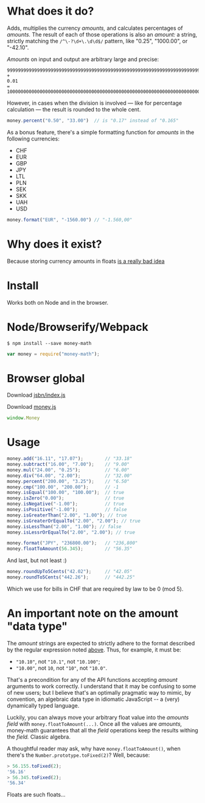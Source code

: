 # What does it do?

Adds, multiplies the currency _amounts,_ and calculates percentages of _amounts._ The result of
each of those operations is also an _amount:_ a string, strictly matching the `/^\-?\d+\.\d\d$/`
pattern, like "0.25", "1000.00", or "-42.10".

_Amounts_ on input and output are arbitrary large and precise:

    99999999999999999999999999999999999999999999999999999999999999999999999999999999.99
    +
    0.01
    =
    100000000000000000000000000000000000000000000000000000000000000000000000000000000.00

However, in cases when the division is involved — like for percentage calculation — the result is
rounded to the whole cent.

```javascript
money.percent("0.50", "33.00")  // is "0.17" instead of "0.165"
```

As a bonus feature, there's a simple formatting function for _amounts_ in the following currencies:

  * CHF
  * EUR
  * GBP
  * JPY
  * LTL
  * PLN
  * SEK
  * SKK
  * UAH
  * USD

```javascript
money.format("EUR", "-1560.00") // "-1.560,00"
```

# Why does it exist?

Because storing currency amounts in floats [is a really bad idea](http://stackoverflow.com/questions/3730019/why-not-use-double-or-float-to-represent-currency)

# Install

Works both on Node and in the browser.

# Node/Browserify/Webpack
    $ npm install --save money-math

```javascript
var money = require("money-math");
```

# Browser global

Download [jsbn/index.js](https://github.com/andyperlitch/jsbn/blob/master/index.js)

Download [money.js](money.js)

```javascript
window.Money
```

# Usage

```javascript
money.add("16.11", "17.07");        // "33.18"
money.subtract("16.00", "7.00");    // "9.00"
money.mul("24.00", "0.25");         // "6.00"
money.div("64.00", "2.00");         // "32.00"
money.percent("200.00", "3.25");    // "6.50"
money.cmp("100.00", "200.00");      // -1
money.isEqual("100.00", "100.00");  // true
money.isZero("0.00");               // true
money.isNegative("-1.00");          // true
money.isPositive("-1.00");          // false
money.isGreaterThan("2.00", "1.00"); // true
money.isGreaterOrEqualTo("2.00", "2.00"); // true
money.isLessThan("2.00", "1.00"); // false
money.isLessrOrEqualTo("2.00", "2.00"); // true

money.format("JPY", "236800.00");   // "236,800"
money.floatToAmount(56.345);        // "56.35"
```

And last, but not least :)

```javascript
money.roundUpTo5Cents("42.02");     // "42.05"
money.roundTo5Cents("442.26");      // "442.25"
```

Which we use for bills in CHF that are required by law to be 0 (mod 5).

# An important note on the amount "data type"

The _amount_ strings are expected to strictly adhere to the format described by the regular
expression noted [above](#what-does-it-do). Thus, for example, it must be:

* `"10.10"`, not `"10.1"`, not `"10.100"`;
* `"10.00"`, not `10`, not `"10"`, not `"10.0"`.

That's a precondition for any of the API functions accepting _amount_ arguments to work correctly. I
understand that it may be confusing to some of new users; but I believe that's an optimally
pragmatic way to mimic, by convention, an algebraic data type in idiomatic JavaScript -- a (very)
dynamically typed language.

Luckily, you can always move your arbitrary float value into the _amounts field_ with
`money.floatToAmount(...)`. Once all the values are _amounts,_ money-math guarantees that all the
_field_ operations keep the results withing the _field._ Classic algebra.

A thoughtful reader may ask, why have `money.floatToAmount()`, when there's the
`Number.prototype.toFixed(2)`? Well, because:

```javascript
> 56.155.toFixed(2);
'56.16'
> 56.345.toFixed(2);
'56.34'
```

Floats are such floats...
